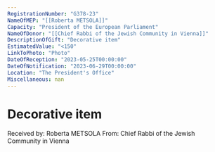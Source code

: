 ```yaml
---
RegistrationNumber: "G378-23"
NameOfMEP: "[[Roberta METSOLA]]"
Capacity: "President of the European Parliament"
NameOfDonor: "[[Chief Rabbi of the Jewish Community in Vienna]]"
DescriptionOfGift: "Decorative item"
EstimatedValue: "<150"
LinkToPhoto: "Photo"
DateOfReception: "2023-05-25T00:00:00"
DateOfNotification: "2023-06-29T00:00:00"
Location: "The President's Office"
Miscellaneous: nan
---
```


# Decorative item

Received by: Roberta METSOLA
From: Chief Rabbi of the Jewish Community in Vienna
